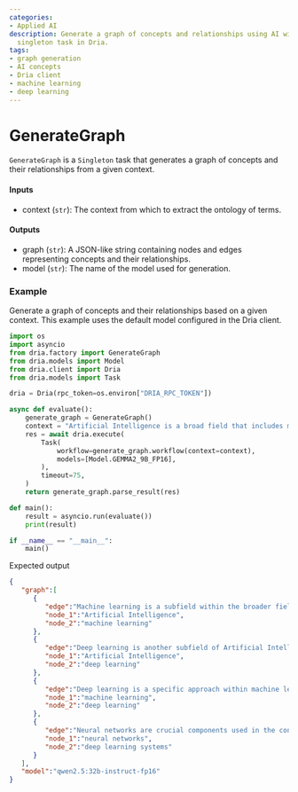 ```yaml
---
categories:
- Applied AI
description: Generate a graph of concepts and relationships using AI with the GenerateGraph
  singleton task in Dria.
tags:
- graph generation
- AI concepts
- Dria client
- machine learning
- deep learning
---
```


# GenerateGraph

`GenerateGraph` is a `Singleton` task that generates a graph of concepts and their relationships from a given context.

#### Inputs
- context (`str`): The context from which to extract the ontology of terms.

#### Outputs
- graph (`str`): A JSON-like string containing nodes and edges representing concepts and their relationships.
- model (`str`): The name of the model used for generation.

### Example

Generate a graph of concepts and their relationships based on a given context. This example uses the default model configured in the Dria client.

```python
import os
import asyncio
from dria.factory import GenerateGraph
from dria.models import Model
from dria.client import Dria
from dria.models import Task

dria = Dria(rpc_token=os.environ["DRIA_RPC_TOKEN"])

async def evaluate():
    generate_graph = GenerateGraph()
    context = "Artificial Intelligence is a broad field that includes machine learning and deep learning. Neural networks are a key component of deep learning systems."
    res = await dria.execute(
        Task(
            workflow=generate_graph.workflow(context=context),
            models=[Model.GEMMA2_9B_FP16],
        ),
        timeout=75,
    )
    return generate_graph.parse_result(res)

def main():
    result = asyncio.run(evaluate())
    print(result)

if __name__ == "__main__":
    main()
```

Expected output

```json
{
   "graph":[
      {
         "edge":"Machine learning is a subfield within the broader field of Artificial Intelligence.",
         "node_1":"Artificial Intelligence",
         "node_2":"machine learning"
      },
      {
         "edge":"Deep learning is another subfield of Artificial Intelligence that focuses on deep neural networks.",
         "node_1":"Artificial Intelligence",
         "node_2":"deep learning"
      },
      {
         "edge":"Deep learning is a specific approach within machine learning that uses deep neural networks to model complex patterns in data.",
         "node_1":"machine learning",
         "node_2":"deep learning"
      },
      {
         "edge":"Neural networks are crucial components used in the construction of deep learning systems.",
         "node_1":"neural networks",
         "node_2":"deep learning systems"
      }
   ],
   "model":"qwen2.5:32b-instruct-fp16"
}
```